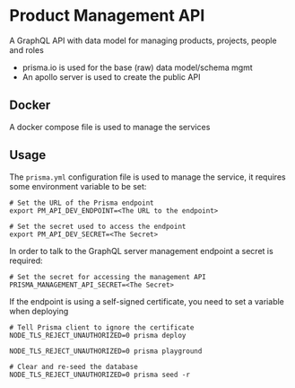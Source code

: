 # Product Management API

A GraphQL API with data model for managing products, projects, people and roles

* prisma.io is used for the base (raw) data model/schema mgmt
* An apollo server is used to create the public API

## Docker

A docker compose file is used to manage the services

## Usage

The `prisma.yml` configuration file is used to manage the service, it requires some environment variable to be set:

```shell
# Set the URL of the Prisma endpoint
export PM_API_DEV_ENDPOINT=<The URL to the endpoint>

# Set the secret used to access the endpoint
export PM_API_DEV_SECRET=<The Secret>
```

In order to talk to the GraphQL server management endpoint a secret is required:

```shell
# Set the secret for accessing the management API
PRISMA_MANAGEMENT_API_SECRET=<The Secret>
```

If the endpoint is using a self-signed certificate, you need to set a variable when deploying

```shell
# Tell Prisma client to ignore the certificate
NODE_TLS_REJECT_UNAUTHORIZED=0 prisma deploy

NODE_TLS_REJECT_UNAUTHORIZED=0 prisma playground

# Clear and re-seed the database
NODE_TLS_REJECT_UNAUTHORIZED=0 prisma seed -r
```
